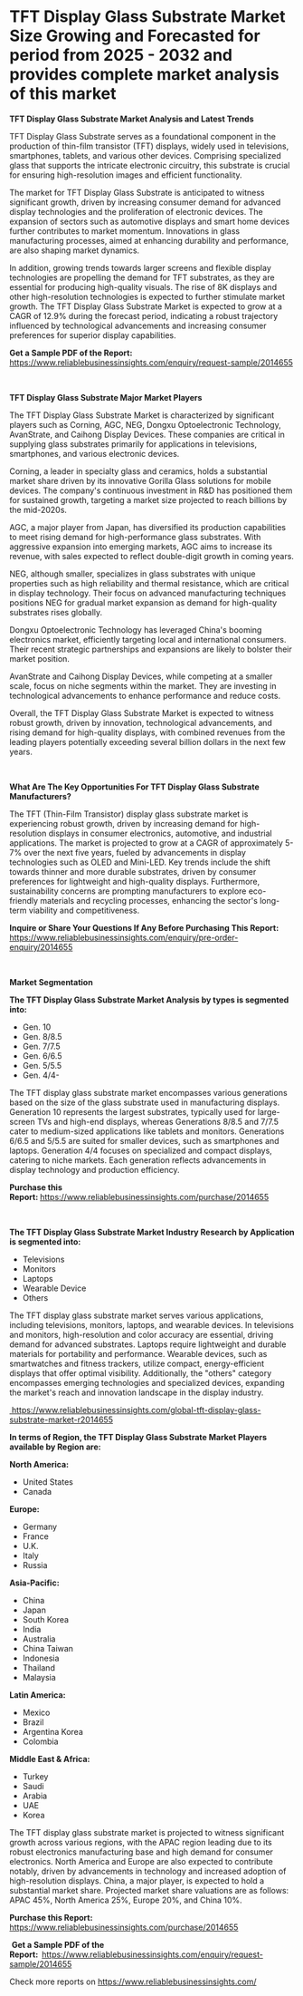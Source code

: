 <p><h1>TFT Display Glass Substrate Market Size Growing and Forecasted for period from 2025 - 2032 and provides complete market analysis of this market</h1></p><p><strong>TFT Display Glass Substrate Market Analysis and Latest Trends</strong></p>
<p><p>TFT Display Glass Substrate serves as a foundational component in the production of thin-film transistor (TFT) displays, widely used in televisions, smartphones, tablets, and various other devices. Comprising specialized glass that supports the intricate electronic circuitry, this substrate is crucial for ensuring high-resolution images and efficient functionality. </p><p>The market for TFT Display Glass Substrate is anticipated to witness significant growth, driven by increasing consumer demand for advanced display technologies and the proliferation of electronic devices. The expansion of sectors such as automotive displays and smart home devices further contributes to market momentum. Innovations in glass manufacturing processes, aimed at enhancing durability and performance, are also shaping market dynamics.</p><p>In addition, growing trends towards larger screens and flexible display technologies are propelling the demand for TFT substrates, as they are essential for producing high-quality visuals. The rise of 8K displays and other high-resolution technologies is expected to further stimulate market growth. The TFT Display Glass Substrate Market is expected to grow at a CAGR of 12.9% during the forecast period, indicating a robust trajectory influenced by technological advancements and increasing consumer preferences for superior display capabilities.</p></p>
<p><strong>Get a Sample PDF of the Report:&nbsp;</strong> <a href="https://www.reliablebusinessinsights.com/enquiry/request-sample/2014655?utm_campaign=1138&utm_medium=2&utm_source=Github&utm_content=ia&utm_term=17012025&utm_id=tft-display-glass-substrate">https://www.reliablebusinessinsights.com/enquiry/request-sample/2014655</a></p>
<p>&nbsp;</p>
<p><strong>TFT Display Glass Substrate Major Market Players</strong></p>
<p><p>The TFT Display Glass Substrate Market is characterized by significant players such as Corning, AGC, NEG, Dongxu Optoelectronic Technology, AvanStrate, and Caihong Display Devices. These companies are critical in supplying glass substrates primarily for applications in televisions, smartphones, and various electronic devices.</p><p>Corning, a leader in specialty glass and ceramics, holds a substantial market share driven by its innovative Gorilla Glass solutions for mobile devices. The company's continuous investment in R&D has positioned them for sustained growth, targeting a market size projected to reach billions by the mid-2020s.</p><p>AGC, a major player from Japan, has diversified its production capabilities to meet rising demand for high-performance glass substrates. With aggressive expansion into emerging markets, AGC aims to increase its revenue, with sales expected to reflect double-digit growth in coming years.</p><p>NEG, although smaller, specializes in glass substrates with unique properties such as high reliability and thermal resistance, which are critical in display technology. Their focus on advanced manufacturing techniques positions NEG for gradual market expansion as demand for high-quality substrates rises globally.</p><p>Dongxu Optoelectronic Technology has leveraged China's booming electronics market, efficiently targeting local and international consumers. Their recent strategic partnerships and expansions are likely to bolster their market position.</p><p>AvanStrate and Caihong Display Devices, while competing at a smaller scale, focus on niche segments within the market. They are investing in technological advancements to enhance performance and reduce costs.</p><p>Overall, the TFT Display Glass Substrate Market is expected to witness robust growth, driven by innovation, technological advancements, and rising demand for high-quality displays, with combined revenues from the leading players potentially exceeding several billion dollars in the next few years.</p></p>
<p>&nbsp;</p>
<p><strong>What Are The Key Opportunities For TFT Display Glass Substrate Manufacturers?</strong></p>
<p><p>The TFT (Thin-Film Transistor) display glass substrate market is experiencing robust growth, driven by increasing demand for high-resolution displays in consumer electronics, automotive, and industrial applications. The market is projected to grow at a CAGR of approximately 5-7% over the next five years, fueled by advancements in display technologies such as OLED and Mini-LED. Key trends include the shift towards thinner and more durable substrates, driven by consumer preferences for lightweight and high-quality displays. Furthermore, sustainability concerns are prompting manufacturers to explore eco-friendly materials and recycling processes, enhancing the sector's long-term viability and competitiveness.</p></p>
<p><strong>Inquire or Share Your Questions If Any Before Purchasing This Report:</strong> <a href="https://www.reliablebusinessinsights.com/enquiry/pre-order-enquiry/2014655?utm_campaign=1138&utm_medium=2&utm_source=Github&utm_content=ia&utm_term=17012025&utm_id=tft-display-glass-substrate">https://www.reliablebusinessinsights.com/enquiry/pre-order-enquiry/2014655</a></p>
<p>&nbsp;</p>
<p><strong>Market Segmentation</strong></p>
<p><strong>The TFT Display Glass Substrate Market Analysis by types is segmented into:</strong></p>
<p><ul><li>Gen. 10</li><li>Gen. 8/8.5</li><li>Gen. 7/7.5</li><li>Gen. 6/6.5</li><li>Gen. 5/5.5</li><li>Gen. 4/4-</li></ul></p>
<p><p>The TFT display glass substrate market encompasses various generations based on the size of the glass substrate used in manufacturing displays. Generation 10 represents the largest substrates, typically used for large-screen TVs and high-end displays, whereas Generations 8/8.5 and 7/7.5 cater to medium-sized applications like tablets and monitors. Generations 6/6.5 and 5/5.5 are suited for smaller devices, such as smartphones and laptops. Generation 4/4 focuses on specialized and compact displays, catering to niche markets. Each generation reflects advancements in display technology and production efficiency.</p></p>
<p><strong>Purchase this Report:&nbsp;</strong><a href="https://www.reliablebusinessinsights.com/purchase/2014655?utm_campaign=1138&utm_medium=2&utm_source=Github&utm_content=ia&utm_term=17012025&utm_id=tft-display-glass-substrate">https://www.reliablebusinessinsights.com/purchase/2014655</a></p>
<p>&nbsp;</p>
<p><strong>The TFT Display Glass Substrate Market Industry Research by Application is segmented into:</strong></p>
<p><ul><li>Televisions</li><li>Monitors</li><li>Laptops</li><li>Wearable Device</li><li>Others</li></ul></p>
<p><p>The TFT display glass substrate market serves various applications, including televisions, monitors, laptops, and wearable devices. In televisions and monitors, high-resolution and color accuracy are essential, driving demand for advanced substrates. Laptops require lightweight and durable materials for portability and performance. Wearable devices, such as smartwatches and fitness trackers, utilize compact, energy-efficient displays that offer optimal visibility. Additionally, the "others" category encompasses emerging technologies and specialized devices, expanding the market's reach and innovation landscape in the display industry.</p></p>
<p><a href="https://www.reliablebusinessinsights.com/global-tft-display-glass-substrate-market-r2014655?utm_campaign=1138&utm_medium=2&utm_source=Github&utm_content=ia&utm_term=17012025&utm_id=tft-display-glass-substrate">&nbsp;https://www.reliablebusinessinsights.com/global-tft-display-glass-substrate-market-r2014655</a></p>
<p><strong>In terms of Region, the TFT Display Glass Substrate Market Players available by Region are:</strong></p>
<p>
    <p> <strong> North America: </strong>
        <ul>
            <li>United States</li>
            <li>Canada</li>
        </ul>
        </p> 
    <p> <strong> Europe: </strong>
        <ul>
            <li>Germany</li>
            <li>France</li>
            <li>U.K.</li>
            <li>Italy</li>
            <li>Russia</li>
        </ul>
        </p> 
    <p> <strong> Asia-Pacific: </strong>
        <ul>
            <li>China</li>
            <li>Japan</li>
            <li>South Korea</li>
            <li>India</li>
            <li>Australia</li>
            <li>China Taiwan</li>
            <li>Indonesia</li>
            <li>Thailand</li>
            <li>Malaysia</li>
        </ul>
        </p> 
    <p> <strong> Latin America: </strong>
        <ul>
            <li>Mexico</li>
            <li>Brazil</li>
            <li>Argentina Korea</li>
            <li>Colombia</li>
        </ul>
        </p> 
    <p> <strong> Middle East & Africa: </strong>
        <ul>
            <li>Turkey</li>
            <li>Saudi</li>
            <li>Arabia</li>
            <li>UAE</li>
            <li>Korea</li>
        </ul>
    </p>
    </p>
<p><p>The TFT display glass substrate market is projected to witness significant growth across various regions, with the APAC region leading due to its robust electronics manufacturing base and high demand for consumer electronics. North America and Europe are also expected to contribute notably, driven by advancements in technology and increased adoption of high-resolution displays. China, a major player, is expected to hold a substantial market share. Projected market share valuations are as follows: APAC 45%, North America 25%, Europe 20%, and China 10%.</p></p>
<p><strong>Purchase this Report: </strong><a href="https://www.reliablebusinessinsights.com/purchase/2014655?utm_campaign=1138&utm_medium=2&utm_source=Github&utm_content=ia&utm_term=17012025&utm_id=tft-display-glass-substrate">https://www.reliablebusinessinsights.com/purchase/2014655</a></p>
<p>&nbsp;<strong>Get a Sample PDF of the Report:&nbsp;&nbsp;</strong><a href="https://www.reliablebusinessinsights.com/enquiry/request-sample/2014655?utm_campaign=1138&utm_medium=2&utm_source=Github&utm_content=ia&utm_term=17012025&utm_id=tft-display-glass-substrate">https://www.reliablebusinessinsights.com/enquiry/request-sample/2014655</a></p>
<p><strong></strong></p>
<p>Check more reports on <a href="https://www.reliablebusinessinsights.com/?utm_campaign=1138&utm_medium=2&utm_source=Github&utm_content=ia&utm_term=17012025&utm_id=tft-display-glass-substrate">https://www.reliablebusinessinsights.com/</a></p>